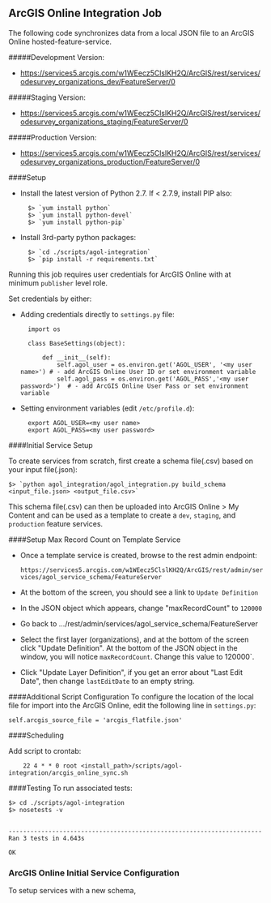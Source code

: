 ## ArcGIS Online Integration Job

The following code synchronizes data from a local JSON file to an ArcGIS Online hosted-feature-service.

#####Development Version:
- https://services5.arcgis.com/w1WEecz5ClslKH2Q/ArcGIS/rest/services/odesurvey_organizations_dev/FeatureServer/0

#####Staging Version:
- https://services5.arcgis.com/w1WEecz5ClslKH2Q/ArcGIS/rest/services/odesurvey_organizations_staging/FeatureServer/0

#####Production Version:
- https://services5.arcgis.com/w1WEecz5ClslKH2Q/ArcGIS/rest/services/odesurvey_organizations_production/FeatureServer/0

####Setup

- Install the latest version of Python 2.7.  If < 2.7.9, install PIP also:

        $> `yum install python`
        $> `yum install python-devel`
        $> `yum install python-pip`

- Install 3rd-party python packages:

        $> `cd ./scripts/agol-integration`
        $> `pip install -r requirements.txt`


Running this job requires user credentials for ArcGIS Online with at minimum `publisher` level role. 

Set credentials by either:

- Adding credentials directly to `settings.py` file:

        import os

        class BaseSettings(object):

            def __init__(self):
                self.agol_user = os.environ.get('AGOL_USER', '<my user name>') # - add ArcGIS Online User ID or set environment variable
                self.agol_pass = os.environ.get('AGOL_PASS','<my user password>')  # - add ArcGIS Online User Pass or set environment variable

- Setting environment variables (edit `/etc/profile.d`):

        export AGOL_USER=<my user name>
        export AGOL_PASS=<my user password>

####Initial Service Setup

To create services from scratch, first create a schema file(.csv) based on your input file(.json):

    $> `python agol_integration/agol_integration.py build_schema <input_file.json> <output_file.csv>`

This schema file(.csv) can then be uploaded into ArcGIS Online > My Content and can be used as a template to create a `dev`, `staging`, and `production` feature services.

####Setup Max Record Count on Template Service

- Once a template service is created, browse to the rest admin endpoint:

    `https://services5.arcgis.com/w1WEecz5ClslKH2Q/ArcGIS/rest/admin/services/agol_service_schema/FeatureServer`

- At the bottom of the screen, you should see a link to `Update Definition`

- In the JSON object which appears, change "maxRecordCount" to `120000`

- Go back to .../rest/admin/services/agol_service_schema/FeatureServer

- Select the first layer (organizations), and at the bottom of the screen click "Update Definition". At the bottom of the JSON object in the window, you will notice `maxRecordCount`. Change this value to 120000`.

- Click "Update Layer Definition", if you get an error about "Last Edit Date", then change `lastEditDate` to an empty string.


####Additional Script Configuration
To configure the location of the local file for import into the ArcGIS Online, edit the following line in `settings.py`:

    self.arcgis_source_file = 'arcgis_flatfile.json'

####Scheduling

Add script to crontab:

        22 4 * * 0 root <install_path>/scripts/agol-integration/arcgis_online_sync.sh

####Testing
To run associated tests:

    $> cd ./scripts/agol-integration
    $> nosetests -v


    ----------------------------------------------------------------------
    Ran 3 tests in 4.643s

    OK


### ArcGIS Online Initial Service Configuration
To setup services with a new schema, 
